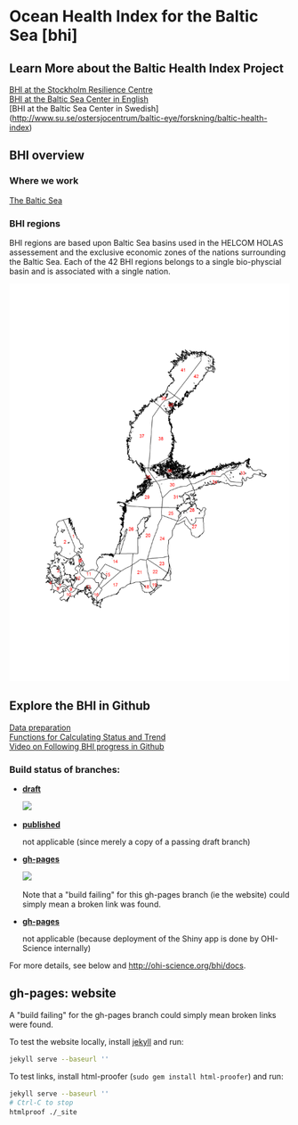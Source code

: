 # Ocean Health Index for the Baltic Sea [bhi]

## Learn More about the Baltic Health Index Project
[BHI at the Stockholm Resilience Centre](http://www.stockholmresilience.org/research/research-themes/marine/baltic-health-index.html)  
[BHI at the Baltic Sea Center in English](http://www.su.se/ostersjocentrum/english/baltic-eye/research/baltic-health-index)  
[BHI at the Baltic Sea Center in Swedish] (http://www.su.se/ostersjocentrum/baltic-eye/forskning/baltic-health-index)  

## BHI overview

### Where we work
[The Baltic Sea](https://www.google.se/maps/place/Baltic+Sea/@59.4373514,10.9290745,5z/data=!3m1!4b1!4m5!3m4!1s0x46f4d7d988201b2b:0xb43097ae8474cb3!8m2!3d58.487952!4d19.863281)

### BHI regions
BHI regions are based upon Baltic Sea basins used in the HELCOM HOLAS assessement and the exclusive economic zones of the nations surrounding the Baltic Sea. Each of the 42 BHI regions belongs to a single bio-physcial basin and is associated with a single nation.  

![BHI regions](baltic2015/prep/BHI_regions_plot.png?raw=true)  

## Explore the BHI in Github
[Data preparation](https://github.com/OHI-Science/bhi/tree/draft/baltic2015/prep)  
[Functions for Calculating Status and Trend](https://github.com/OHI-Science/bhi/blob/draft/baltic2015/conf/functions.R)  
[Video on Following BHI progress in Github](https://www.youtube.com/watch?v=u5BRx05Wmwo)



### Build status of branches:

- [**draft**](https://github.com/OHI-Science/bhi/tree/draft)

  [![](https://api.travis-ci.org/OHI-Science/bhi.svg?branch=draft)](https://travis-ci.org/OHI-Science/bhi/branches)

- [**published**](https://github.com/OHI-Science/bhi/tree/published)

  not applicable (since merely a copy of a passing draft branch)  

- [**gh-pages**](https://github.com/OHI-Science/bhi/tree/gh-pages)

  [![](https://api.travis-ci.org/OHI-Science/bhi.svg?branch=gh-pages)](https://travis-ci.org/OHI-Science/bhi/branches)
  
  Note that a "build failing" for this gh-pages branch (ie the website) could simply mean a broken link was found.

- [**gh-pages**](https://github.com/OHI-Science/bhi/tree/app)

  not applicable (because deployment of the Shiny app is done by OHI-Science internally)

For more details, see below and http://ohi-science.org/bhi/docs.

## gh-pages: website

A "build failing" for the gh-pages branch could simply mean broken links were found.

To test the website locally, install [jekyll](http://jekyllrb.com/docs/installation/) and run:

```bash
jekyll serve --baseurl ''
```

To test links, install html-proofer (`sudo gem install html-proofer`) and run:

```bash
jekyll serve --baseurl ''
# Ctrl-C to stop
htmlproof ./_site
```
